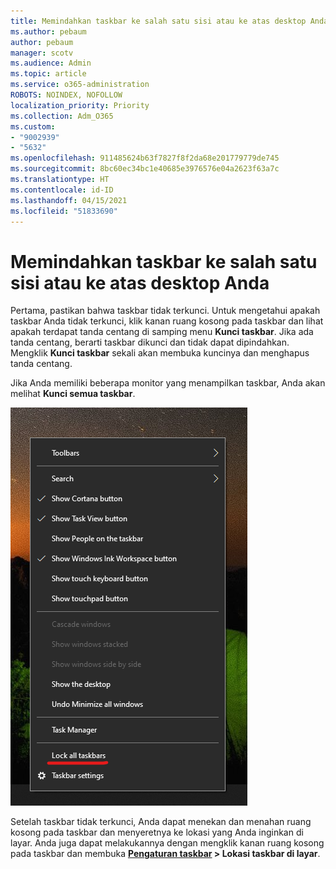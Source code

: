```yaml
---
title: Memindahkan taskbar ke salah satu sisi atau ke atas desktop Anda
ms.author: pebaum
author: pebaum
manager: scotv
ms.audience: Admin
ms.topic: article
ms.service: o365-administration
ROBOTS: NOINDEX, NOFOLLOW
localization_priority: Priority
ms.collection: Adm_O365
ms.custom:
- "9002939"
- "5632"
ms.openlocfilehash: 911485624b63f7827f8f2da68e201779779de745
ms.sourcegitcommit: 8bc60ec34bc1e40685e3976576e04a2623f63a7c
ms.translationtype: HT
ms.contentlocale: id-ID
ms.lasthandoff: 04/15/2021
ms.locfileid: "51833690"
---
```

# <a name="move-the-taskbar-to-either-side-or-the-top-of-your-desktop"></a>Memindahkan taskbar ke salah satu sisi atau ke atas desktop Anda

Pertama, pastikan bahwa taskbar tidak terkunci. Untuk mengetahui apakah taskbar Anda tidak terkunci, klik kanan ruang kosong pada taskbar dan lihat apakah terdapat tanda centang di samping menu **Kunci taskbar**. Jika ada tanda centang, berarti taskbar dikunci dan tidak dapat dipindahkan. Mengklik **Kunci taskbar** sekali akan membuka kuncinya dan menghapus tanda centang.

Jika Anda memiliki beberapa monitor yang menampilkan taskbar, Anda akan melihat **Kunci semua taskbar**.

![Mengunci semua taskbar](media/lock-all-taskbars.png)

Setelah taskbar tidak terkunci, Anda dapat menekan dan menahan ruang kosong pada taskbar dan menyeretnya ke lokasi yang Anda inginkan di layar. Anda juga dapat melakukannya dengan mengklik kanan ruang kosong pada taskbar dan membuka **[Pengaturan taskbar](ms-settings:taskbar?activationSource=GetHelp) > Lokasi taskbar di layar**.

